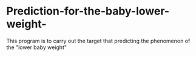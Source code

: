 # Prediction-for-the-baby-lower-weight-
This program is to carry out the target that predicting the phenomenon of the "lower baby weight" 
